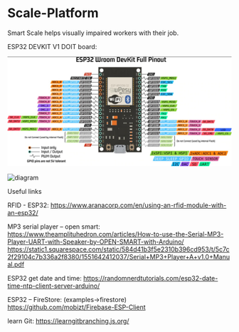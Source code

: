 # Scale-Platform
Smart Scale helps visually impaired workers with their job.

ESP32 DEVKIT V1 DOIT board:

<img src="esp32 diagram.jpeg" width="600px"/>

![diagram](https://user-images.githubusercontent.com/94194077/181825174-7281f436-40af-4be8-bb11-b7c91add4e72.jpeg)



Useful links

RFID - ESP32:
https://www.aranacorp.com/en/using-an-rfid-module-with-an-esp32/

MP3 serial player – open smart:
https://www.theamplituhedron.com/articles/How-to-use-the-Serial-MP3-Player-UART-with-Speaker-by-OPEN-SMART-with-Arduino/
https://static1.squarespace.com/static/584d41b3f5e2310b396cd953/t/5c7c2f29104c7b336a2f8380/1551642412037/Serial+MP3+Player+A+v1.0+Manual.pdf

ESP32 get date and time:
https://randomnerdtutorials.com/esp32-date-time-ntp-client-server-arduino/

ESP32 – FireStore: (examples->firestore)
https://github.com/mobizt/Firebase-ESP-Client

learn Git:
https://learngitbranching.js.org/

